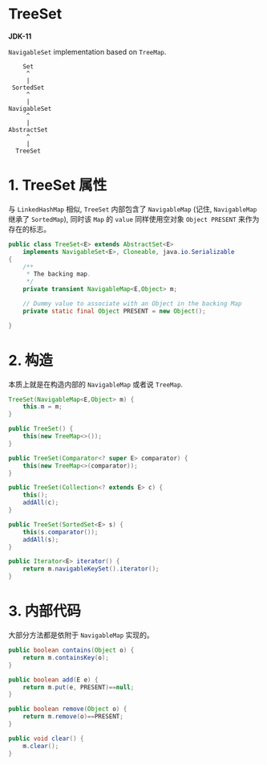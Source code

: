 # TreeSet

**JDK-11**

`NavigableSet` implementation based on `TreeMap`.

```
    Set
     ^
     |
 SortedSet
     ^
     |
NavigableSet
     ^
     |
AbstractSet
     ^
     |
  TreeSet
```

# 1. TreeSet 属性

与 `LinkedHashMap` 相似, `TreeSet` 内部包含了 `NavigableMap` (记住, `NavigableMap` 继承了 `SortedMap`), 同时该 `Map` 的 `value` 同样使用空对象 `Object PRESENT` 来作为存在的标志。

```java
public class TreeSet<E> extends AbstractSet<E>
    implements NavigableSet<E>, Cloneable, java.io.Serializable
{
    /**
     * The backing map.
     */
    private transient NavigableMap<E,Object> m;

    // Dummy value to associate with an Object in the backing Map
    private static final Object PRESENT = new Object();

}
```

# 2. 构造

本质上就是在构造内部的 `NavigableMap` 或者说 `TreeMap`.

```java
TreeSet(NavigableMap<E,Object> m) {
    this.m = m;
}

public TreeSet() {
    this(new TreeMap<>());
}

public TreeSet(Comparator<? super E> comparator) {
    this(new TreeMap<>(comparator));
}

public TreeSet(Collection<? extends E> c) {
    this();
    addAll(c);
}

public TreeSet(SortedSet<E> s) {
    this(s.comparator());
    addAll(s);
}

public Iterator<E> iterator() {
    return m.navigableKeySet().iterator();
}
```

# 3. 内部代码

大部分方法都是依附于 `NavigableMap` 实现的。

```java
public boolean contains(Object o) {
    return m.containsKey(o);
}

public boolean add(E e) {
    return m.put(e, PRESENT)==null;
}

public boolean remove(Object o) {
    return m.remove(o)==PRESENT;
}

public void clear() {
    m.clear();
}
```

